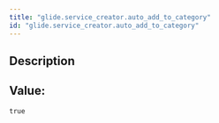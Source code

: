 ```yaml
---
title: "glide.service_creator.auto_add_to_category"
id: "glide.service_creator.auto_add_to_category"
---
```

## Description



## Value: 
```
true
```